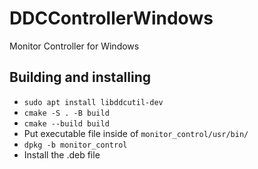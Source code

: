 # DDCControllerWindows
Monitor Controller for Windows

## Building and installing
- ```sudo apt install libddcutil-dev```
- ```cmake -S . -B build```
- ```cmake --build build```<br>
- Put executable file inside of ```monitor_control/usr/bin/```
- ```dpkg -b monitor_control```
- Install the .deb file